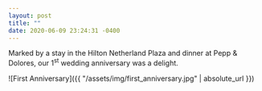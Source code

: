 ```yaml
---
layout: post
title: ""
date: 2020-06-09 23:24:31 -0400
---
```


Marked by a stay in the Hilton Netherland Plaza and dinner at Pepp & Dolores, our 1<sup>st</sup> wedding anniversary was a delight.

![First Anniversary]({{ "/assets/img/first_anniversary.jpg" | absolute_url }})
